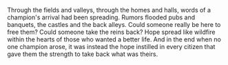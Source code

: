 Through the fields and valleys, through the homes and halls, words of a champion's arrival had been spreading. Rumors flooded pubs and banquets, the castles and the back alleys. Could someone really be here to free them? Could someone take the reins back? Hope spread like wildfire within the hearts of those who wanted a better life. And in the end when no one champion arose, it was instead the hope instilled in every citizen that gave them the strength to take back what was theirs.